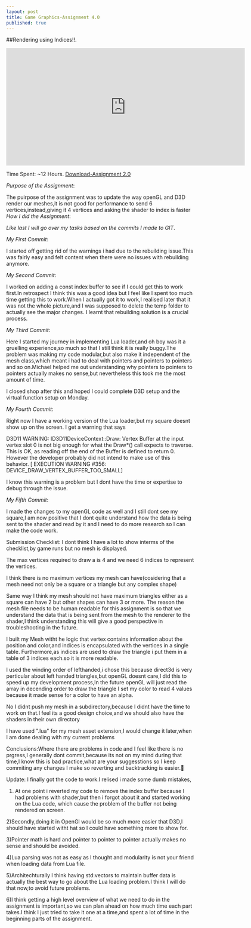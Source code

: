 ```yaml
---
layout: post
title: Game Graphics-Assignment 4.0
published: true
---
```



##Rendering using Indices!!.
<iframe width="640" height="315" src="https://www.cade.utah.edu/~gujjar/Assignment4/ass4screenshot.PNG" frameborder="0" allowfullscreen></iframe>

Time Spent: ~12 Hours.
[Download-Assignment 2.0](https://www.cade.utah.edu/~gujjar/Assignment3/game.zip)


_Purpose of the Assignment_:

The puirpose of the assignment was to update the way openGL and D3D render our meshes,it is not good for performance to send 6 vertices,instead,giving it 4 vertices and asking the shader to index is faster
_How I did the Assignment_:

_Like last I will go over my tasks based on the commits I made to GIT_.

_My First Commit_:

I started off getting rid of the warnings i had due to the rebuilding issue.This was fairly easy and felt content when there were no issues with rebuilding anymore.

_My Second Commit_:

I worked on adding a const index buffer to see if I could get this to work first.In retrospect I think this was a good idea but I feel like I spent too much time getting this to work.When I actually got it to work,I realised later that it was not the whole picture,and I was supposed to delete the temp folder to actually see the major changes.
 I learnt that rebuilding solution is a crucial process.

_My Third Commit_:

Here I started my journey in implementing Lua loader,and oh boy was it a gruelling experience,so much so that I still think it is really buggy.The problem was making my code modular,but also make it independent of the mesh class,which meant i had to deal with pointers and pointers to pointers and so on.Michael helped me out understanding why pointers to pointers to pointers actually makes no sense,but nevertheless this took me the most amount of time.

I closed shop after this and hoped I could complete D3D setup and the virtual function setup on Monday.

_My Fourth Commit_:

Right now I have a working version of the Lua loader,but my square doesnt show up on the screen.
I get a warning that says


D3D11 WARNING: ID3D11DeviceContext::Draw: Vertex Buffer at the input vertex slot 0 is not big enough for what the Draw*() call expects to traverse. This is OK, as reading off the end of the Buffer is defined to return 0. However the developer probably did not intend to make use of this behavior. 
[ EXECUTION WARNING #356: DEVICE_DRAW_VERTEX_BUFFER_TOO_SMALL]


I know this warning is a problem but I dont have the time or expertise to debug through the issue.


_My Fifth Commit_:

I made the changes to my openGL code as well and I still dont see my square,I am now positive that I dont quite understand how the data is being sent to the shader and read by it and I need to do more research so I can make the code work.

Submission Checklist:
I dont think I have a lot to show interms of the checklist,by game runs but no mesh is displayed.


The max vertices required to draw a is 4 and we need 6 indices to represent the vertices.


I think there is no maximum vertices my mesh can have(cosidering that a mesh need not only be a square or a triangle but any complex shape)


Same way I think my mesh should not have maximum triangles either as a square can have 2 but other shapes can have 3 or more.
The reason the mesh file needs to be human readable for this assignment is so that we understand the data that is being sent from the mesh to the renderer to the shader,I think understanding this will give a good perspective in troubleshooting in the future.

I built my Mesh witht he logic that vertex contains information about the position and color,and indices is encapsulated with the vertices in a single table.
Furthermore,as indices are used to draw the triangle i put them in a table of 3 indices each.so it is more readable.


I used the winding order of lefthanded,i chose this because direct3d is very perticular about left handed triangles,but openGL doesnt care,I did this to speed up my development process,In the future openGL will just read the array in decending order to draw the triangle
I set my color to read 4 values because it made sense for a color to have an alpha.


No I didnt push my mesh in a subdirectory,because I didnt have the time to work on that.I feel its a good design choice,and we should also have the shaders in their own directory


I have used ".lua" for my mesh asset extension,I would change it later,when I am done dealing with my current problems


Conclusions:Where there are problems in code and I feel like there is no prgress,I generally dont commit,because its not on my mind during that time,I know this is bad practice,what are your suggesstions so I keep commiting any changes I make so reverting and backtracking is easier.

Update: I finally got the code to work.I relised i made some dumb mistakes,

1) At one point i reverted my code to remove the index buffer because I had problems with shader,but then i forgot about it and started working on the Lua code, which cause the problem of the buffer not being rendered on screen.

2)Secondly,doing it in OpenGl would be so much more easier that D3D,I should have started witht hat so I could have something more to show for.

3)Pointer math is hard and pointer to pointer to pointer actually makes no sense and should be avoided.

4)Lua parsing was not as easy as I thought and modularity is not your friend when loading data from Lua file.

5)Architechturally I think having std:vectors to maintain buffer data is actually the best way to go about the Lua loading problem.I think I will do that now,to avoid future problems.

6)I think getting a high level overview of what we need to do in the assignment is important,so we can plan ahead on how much time each part takes.I think I just tried to take it one at a time,and spent a lot of time in the beginning parts of the assignment. 

